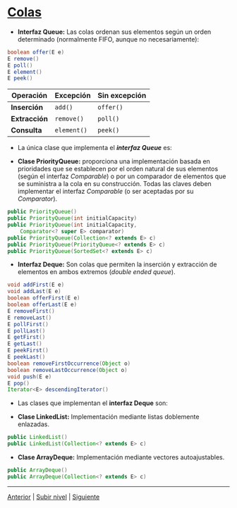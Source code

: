# [Colas](README.md)


* **Interfaz Queue<E>:** Las colas ordenan sus elementos según un orden determinado (normalmente FIFO, aunque no necesariamente):


```java
boolean offer(E e)
E remove()
E poll()
E element()
E peek()
```



| Operación    | Excepción      | Sin excepción |
|--------------|----------------|---------------|
| **Inserción**  | `add()`         | `offer()`      |
| **Extracción** | `remove()`      | `poll()`       |
| **Consulta**   | `element()`     | `peek()`       |



* La única clase que implementa el ***interfaz Queue<E>*** es:

* **Clase PriorityQueue<E>:** proporciona una implementación basada en prioridades que se establecen por el orden natural de sus elementos (según el interfaz *Comparable*) o por un comparador de elementos que se suministra a la cola en su construcción. Todas las claves deben implementar el interfaz *Comparable* (o ser aceptadas por su *Comparator*).

```java
public PriorityQueue()
public PriorityQueue(int initialCapacity)
public PriorityQueue(int initialCapacity,
    Comparator<? super E> comparator)
public PriorityQueue(Collection<? extends E> c)
public PriorityQueue(PriorityQueue<? extends E> c)
public PriorityQueue(SortedSet<? extends E> c)
```

* **Interfaz Deque<E>:** Son colas que permiten la inserción y extracción de elementos en ambos extremos (*double ended queue*).

```java
void addFirst(E e)
void addLast(E e)
boolean offerFirst(E e)
boolean offerLast(E e)
E removeFirst()
E removeLast()
E pollFirst()
E pollLast()
E getFirst()
E getLast()
E peekFirst()
E peekLast()
boolean removeFirstOccurrence(Object o)
boolean removeLastOccurrence(Object o)
void push(E e)
E pop()
Iterator<E> descendingIterator()
```

* Las clases que implementan el **interfaz Deque<E>** son:

* **Clase LinkedList<E>:** Implementación mediante listas doblemente enlazadas.

```java
public LinkedList()
public LinkedList(Collection<? extends E> c)
```

* **Clase ArrayDeque<E>:** Implementación mediante vectores autoajustables.

```java
public ArrayDeque()
public ArrayDeque(Collection<? extends E> c)
```

---


[Anterior](../u1lists/README.md) | [Subir nivel](../README.md) | [Siguiente](../u3sets/README.md)
